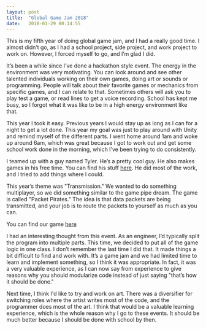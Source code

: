 ```yaml
---
layout: post
title:  "Global Game Jam 2018"
date:   2018-01-29 00:14:55
---
```

This is my fifth year of doing global game jam, and I had a really good time. I almost didn’t go, as I had a school project, side project, and work project to work on. However, I forced myself to go, and I’m glad I did.

It’s been a while since I’ve done a hackathon style event. The energy in the environment was very motivating. You can look around and see other talented individuals working on their own games, doing art or sounds or programming. People will talk about their favorite games or mechanics from specific games, and I can relate to that. Sometimes others will ask you to play test a game, or read lines to get a voice recording. School has kept me busy, so I forgot what it was like to be in a high energy environment like that.

This year I took it easy. Previous years I would stay up as long as I can for a night to get a lot done. This year my goal was just to play around with Unity and remind myself of the different parts. I went home around 1am and woke up around 6am, which was great because I got to work out and get some school work done in the morning, which I’ve been trying to do consistently. 

I teamed up with a guy named Tyler. He’s a pretty cool guy. He also makes games in his free time. You can find his stuff [here](http://www.tylermakes.com/). He did most of the work, and I tried to add things where I could. 

This year’s theme was "Transmission." We wanted to do something multiplayer, so we did something similar to the game pipe dream. The game is called "Packet Pirates." The idea is that data packets are being transmitted, and your job is to route the packets to yourself as much as you can.

You can find our game [here](https://globalgamejam.org/2018/games/packet-pirates)

I had an interesting thought from this event. As an engineer, I’d typically split the program into multiple parts. This time, we decided to put all of the game logic in one class. I don’t remember the last time I did that. It made things a bit difficult to find and work with. It’s a game jam and we had limited time to learn and implement something, so I think it was appropriate. In fact, it was a very valuable experience, as I can now say from experience to give reasons why you should modularize code instead of just saying "that’s how it should be done."

Next time, I think I'd like to try and work on art. There was a diversifier for switching roles where the artist writes most of the code, and the programmer does most of the art. I think that would be a valuable learning experience, which is the whole reason why I go to these events. It should be much better because I should be done with school by then.